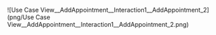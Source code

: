 ![Use Case View__AddAppointment__Interaction1__AddAppointment_2](png/Use Case View__AddAppointment__Interaction1__AddAppointment_2.png)
